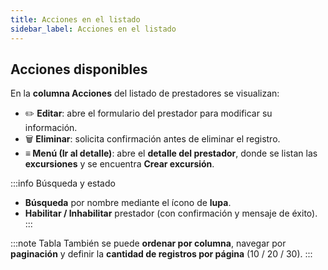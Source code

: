 ```yaml
---
title: Acciones en el listado
sidebar_label: Acciones en el listado
---
```


## Acciones disponibles

En la **columna Acciones** del listado de prestadores se visualizan:

- ✏️ **Editar**: abre el formulario del prestador para modificar su información.  
- 🗑️ **Eliminar**: solicita confirmación antes de eliminar el registro.  
- **≡ Menú (Ir al detalle)**: abre el **detalle del prestador**, donde se listan las **excursiones** y se encuentra **Crear excursión**.

:::info Búsqueda y estado
- **Búsqueda** por nombre mediante el ícono de **lupa**.  
- **Habilitar / Inhabilitar** prestador (con confirmación y mensaje de éxito).
:::

:::note Tabla
También se puede **ordenar por columna**, navegar por **paginación** y definir la **cantidad de registros por página** (10 / 20 / 30).
:::
